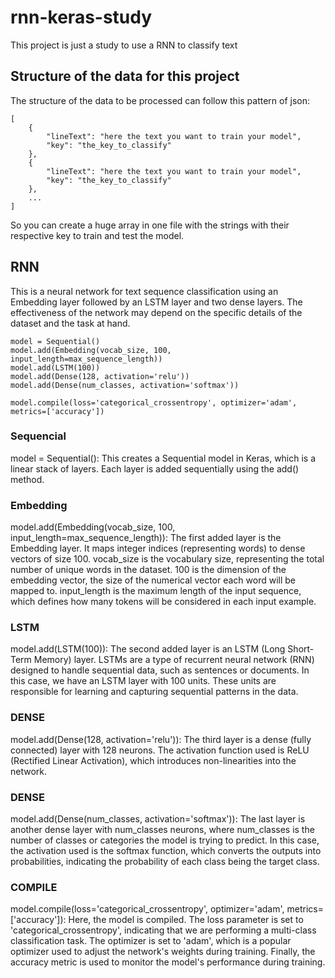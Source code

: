 # rnn-keras-study
This project is just a study to use a RNN to classify text


## Structure of the data for this project
The structure of the data to be processed can follow this pattern of json: 

```
[
    {
        "lineText": "here the text you want to train your model",
        "key": "the_key_to_classify"
    },
    {
        "lineText": "here the text you want to train your model",
        "key": "the_key_to_classify"
    },
    ...
]
```

So you can create a huge array in one file with the strings with their respective key to train and test the model.

## RNN
This is a neural network for text sequence classification using an Embedding layer followed by an LSTM layer and two dense layers. The effectiveness of the network may depend on the specific details of the dataset and the task at hand.

```
model = Sequential()
model.add(Embedding(vocab_size, 100, input_length=max_sequence_length))
model.add(LSTM(100))
model.add(Dense(128, activation='relu'))
model.add(Dense(num_classes, activation='softmax'))

model.compile(loss='categorical_crossentropy', optimizer='adam', metrics=['accuracy'])
```



### Sequencial
model = Sequential(): This creates a Sequential model in Keras, which is a linear stack of layers. Each layer is added sequentially using the add() method.

### Embedding
model.add(Embedding(vocab_size, 100, input_length=max_sequence_length)): The first added layer is the Embedding layer. It maps integer indices (representing words) to dense vectors of size 100. vocab_size is the vocabulary size, representing the total number of unique words in the dataset. 100 is the dimension of the embedding vector, the size of the numerical vector each word will be mapped to. input_length is the maximum length of the input sequence, which defines how many tokens will be considered in each input example.

### LSTM
model.add(LSTM(100)): The second added layer is an LSTM (Long Short-Term Memory) layer. LSTMs are a type of recurrent neural network (RNN) designed to handle sequential data, such as sentences or documents. In this case, we have an LSTM layer with 100 units. These units are responsible for learning and capturing sequential patterns in the data.

### DENSE
model.add(Dense(128, activation='relu')): The third layer is a dense (fully connected) layer with 128 neurons. The activation function used is ReLU (Rectified Linear Activation), which introduces non-linearities into the network.

### DENSE
model.add(Dense(num_classes, activation='softmax')): The last layer is another dense layer with num_classes neurons, where num_classes is the number of classes or categories the model is trying to predict. In this case, the activation used is the softmax function, which converts the outputs into probabilities, indicating the probability of each class being the target class.

### COMPILE
model.compile(loss='categorical_crossentropy', optimizer='adam', metrics=['accuracy']): Here, the model is compiled. The loss parameter is set to 'categorical_crossentropy', indicating that we are performing a multi-class classification task. The optimizer is set to 'adam', which is a popular optimizer used to adjust the network's weights during training. Finally, the accuracy metric is used to monitor the model's performance during training.
